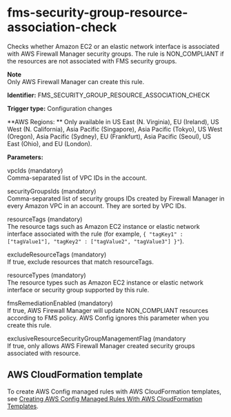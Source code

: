 # fms\-security\-group\-resource\-association\-check<a name="fms-security-group-resource-association-check"></a>

Checks whether Amazon EC2 or an elastic network interface is associated with AWS Firewall Manager security groups\. The rule is NON\_COMPLIANT if the resources are not associated with FMS security groups\. 

**Note**  
Only AWS Firewall Manager can create this rule\.

**Identifier:** FMS\_SECURITY\_GROUP\_RESOURCE\_ASSOCIATION\_CHECK

**Trigger type:** Configuration changes

**AWS Regions: ** Only available in US East \(N\. Virginia\), EU \(Ireland\), US West \(N\. California\), Asia Pacific \(Singapore\), Asia Pacific \(Tokyo\), US West \(Oregon\), Asia Pacific \(Sydney\), EU \(Frankfurt\), Asia Pacific \(Seoul\), US East \(Ohio\), and EU \(London\)\. 

**Parameters:**

 vpcIds \(mandatory\)  
Comma\-separated list of VPC IDs in the account\.

 securityGroupsIds \(mandatory\)  
Comma\-separated list of security groups IDs created by Firewall Manager in every Amazon VPC in an account\. They are sorted by VPC IDs\.

 resourceTags \(mandatory\)  
The resource tags such as Amazon EC2 instance or elastic network interface associated with the rule \(for example, `{ "tagKey1" : ["tagValue1"], "tagKey2" : ["tagValue2", "tagValue3"] }"`\)\. 

 excludeResourceTags \(mandatory\)  
If true, exclude resources that match resourceTags\.

 resourceTypes \(mandatory\)  
The resource types such as Amazon EC2 instance or elastic network interface or security group supported by this rule\. 

 fmsRemediationEnabled \(mandatory\)  
If true, AWS Firewall Manager will update NON\_COMPLIANT resources according to FMS policy\. AWS Config ignores this parameter when you create this rule\. 

exclusiveResourceSecurityGroupManagementFlag \(mandatory  
If true, only allows AWS Firewall Manager created security groups associated with resource\.

## AWS CloudFormation template<a name="w4aac13c29c17d159c17"></a>

To create AWS Config managed rules with AWS CloudFormation templates, see [Creating AWS Config Managed Rules With AWS CloudFormation Templates](aws-config-managed-rules-cloudformation-templates.md)\.